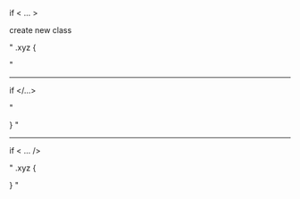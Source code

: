 if < ... >

create new class

"
.xyz
{

"

-----

if </...>

"

}
"

-----

if < ... />

"
.xyz
{

}
"